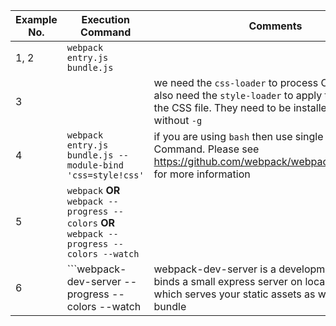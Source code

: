 |Example No.|Execution Command|Comments|
|-----------|-----------------|--------|
|1, 2| ```webpack entry.js bundle.js``` | |
|3| |we need the ```css-loader``` to process CSS files. We also need the ```style-loader``` to apply the styles in the CSS file. They need to be installed locally, without ```-g```|
|4|```webpack entry.js bundle.js --module-bind 'css=style!css'``` | if you are using ```bash``` then use single quotes in Command. Please see https://github.com/webpack/webpack/issues/1453 for more information|
|5|```webpack``` **OR** ```webpack --progress --colors``` **OR** ```webpack --progress --colors --watch``` | |
|6|```webpack-dev-server --progress --colors --watch|webpack-dev-server is a development server, it binds a small express server on localhost:8080 which serves your static assets as well as the bundle |
